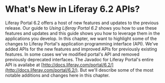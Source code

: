 # What's New in Liferay 6.2 APIs?

Liferay Portal 6.2 offers a host of new features and updates to the previous
release. Our guide to *Using Liferay Portal 6.2* shows you how to use these
features and updates and this guide shows you how to leverage them in the
applications you develop. In this chapter, we want to highlight some of the
changes to Liferay Portal's application programming interface (API). We've added
APIs for the new features and improved APIs for previously existing features. In
some cases we've modified portal's API and removed previously deprecated
interfaces. The Javadoc for Liferay Portal's entire API is availabe at
[http://docs.liferay.com/portal/6.2/](http://docs.liferay.com/portal/6.2/). But
we'll describe some of the most notable additions and changes here in this
chapter. 

<!-- NOTE TO CONTRIBUTERS

Add content describing your API changes. If a section related to your feature
already exists, integrate your content with that section. Otherwise, add a new
section and content describing the your feature's new or modified API. 

Example,

    ## FeatureXYZ

    Describe your new/modified API here

Briefly describe your feature, even if it's an existing feature from the
previous release. Explain what the new or modified API does and whow how to use
it by way of code example. 

If your feature is already described in another chapter of the Dev Guide,
consider describing the API change there instead of here in this chapter. If you
do write about it in another chapter, still mention the API change here in this
chapter and refer to that other chapter and section. That way readers can locate
your API change description from this chapter.

Example,

    ## Message Bus FeatureXYZ

    You can now to x, y, and z in the Message Bus API. See the Using Message Bus
    section of Chapter 6 for details. 

-->


